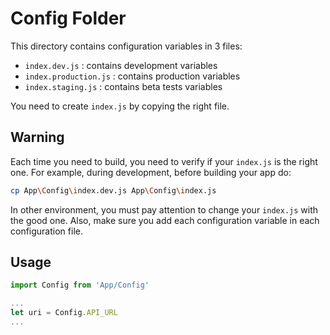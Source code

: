 # Config Folder

This directory contains configuration variables in 3 files:

- `index.dev.js` : contains development variables
- `index.production.js` : contains production variables
- `index.staging.js` : contains beta tests variables

You need to create `index.js` by copying the right file.

## Warning

Each time you need to build, you need to verify if your `index.js` is the right one.
For example, during development, before building your app do:

```sh
cp App\Config\index.dev.js App\Config\index.js
```

In other environment, you must pay attention to change your `index.js` with the good one.
Also, make sure you add each configuration variable in each configuration file.

## Usage

```javascript
import Config from 'App/Config'

...
let uri = Config.API_URL
...

```
